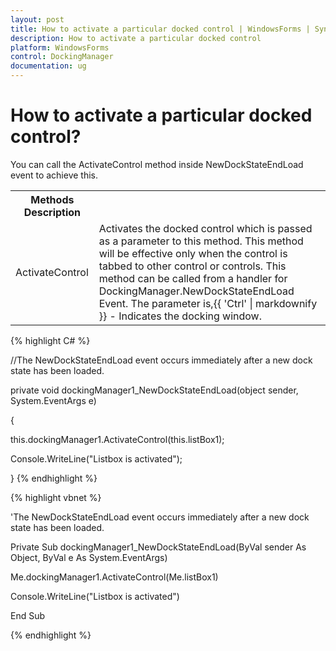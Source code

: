 ```yaml
---
layout: post
title: How to activate a particular docked control | WindowsForms | Syncfusion
description: How to activate a particular docked control
platform: WindowsForms
control: DockingManager
documentation: ug
---
```



# How to activate a particular docked control?

You can call the ActivateControl method inside NewDockStateEndLoad event to achieve this.

<table>
<tr>
<th>
Methods</th<th>
Description</th></tr>
<tr>
<td>
ActivateControl</td><td>
Activates the docked control which is passed as a parameter to this method. This method will be effective only when the control is tabbed to other control or controls. This method can be called from a handler for DockingManager.NewDockStateEndLoad Event. The parameter is,{{ 'Ctrl' | markdownify }} - Indicates the docking window.</td></tr>
</table>


{% highlight C# %}




//The NewDockStateEndLoad event occurs immediately after a new dock state has been loaded.

private void dockingManager1_NewDockStateEndLoad(object sender, System.EventArgs e)

{

this.dockingManager1.ActivateControl(this.listBox1);

Console.WriteLine("Listbox is activated");

}
{% endhighlight %}



{% highlight vbnet %}


'The NewDockStateEndLoad event occurs immediately after a new dock state has been loaded.

Private Sub dockingManager1_NewDockStateEndLoad(ByVal sender As Object, ByVal e As System.EventArgs)

Me.dockingManager1.ActivateControl(Me.listBox1)

Console.WriteLine("Listbox is activated")

End Sub

{% endhighlight %}




